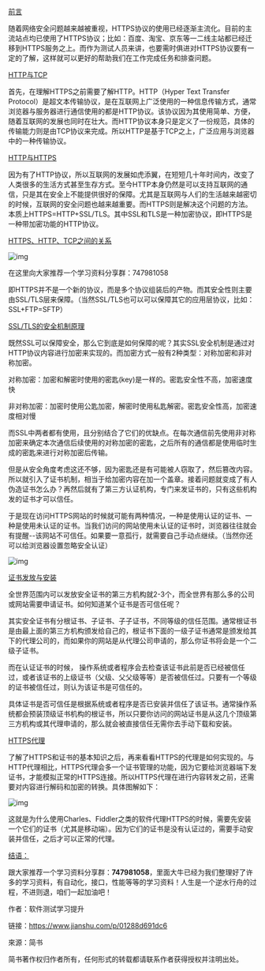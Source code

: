 [前言]()

随着网络安全问题越来越被重视，HTTPS协议的使用已经逐渐主流化。目前的主流站点均已使用了HTTPS协议；比如：百度、淘宝、京东等一二线主站都已经迁移到HTTPS服务之上。而作为测试人员来讲，也要需时俱进对HTTPS协议要有一定的了解，这样就可以更好的帮助我们在工作完成任务和排查问题。

[HTTP与TCP]()

首先，在理解HTTPS之前需要了解HTTP。HTTP（Hyper Text Transfer Protocol）是超文本传输协议，是在互联网上广泛使用的一种信息传输方式，通常浏览器与服务器进行通信使用的都是HTTP协议。该协议因为其使用简单、方便，随着互联网的发展也同时在壮大。而HTTP协议本身只是定义了一份规范，具体的传输能力则是由TCP协议来完成。所以HTTP是基于TCP之上，广泛应用与浏览器中的一种传输协议。

[HTTP与HTTPS]()

因为有了HTTP协议，所以互联网的发展如虎添翼，在短短几十年时间内，改变了人类很多的生活方式甚至生存方式。至今HTTP本身仍然是可以支持互联网的通信，只是其在安全上不能提供很好的保障。尤其是互联网与人们的生活越来越密切的时候，互联网的安全问题也越来越重要。而HTTPS则是解决这个问题的方法。本质上HTTPS=HTTP+SSL/TLS。其中SSL和TLS是一种加密协议，即HTTPS是一种带加密功能的HTTP协议。

[HTTPS、HTTP、TCP之间的关系]()



![img](https:////upload-images.jianshu.io/upload_images/11349666-efcc345ce72ba9f0.png?imageMogr2/auto-orient/strip%7CimageView2/2/w/1000/format/webp)



在这里向大家推荐一个学习资料分享群：747981058

即HTTPS并不是一个新的协议，而是多个协议组装后的产物。而其安全性则主要由SSL/TLS层来保障。（当然SSL/TLS也可以可以保障其它的应用层协议，比如：SSL+FTP=SFTP）

[SSL/TLS的安全机制原理]()

既然SSL可以保障安全，那么它到底是如何保障的呢？其实SSL安全机制是通过对HTTP协议内容进行加密来实现的。而加密方式一般有2种类型：对称加密和非对称加密。

对称加密：加密和解密时使用的密匙(key)是一样的。密匙安全性不高，加密速度快

非对称加密：加密时使用公匙加密，解密时使用私匙解密。密匙安全性高，加密速度相对慢

而SSL中两者都有使用，且分别结合了它们的优缺点。在每次通信前先使用非对称加密来确定本次通信后续使用的对称加密的密匙，之后所有的通信都是使用临时生成的密匙来进行对称加密后传输。

但是从安全角度考虑这还不够，因为密匙还是有可能被人窃取了，然后篡改内容。所以就引入了证书机制，相当于给加密内容在加一个盖章。接着问题就变成了有人伪造证书怎么办？再然后就有了第三方认证机构，专门来发证书的，只有这些机构发的证书才可以信任。

于是现在访问HTTPS网站的时候就可能有两种情况，一种是使用认证的证书、一种是使用未认证的证书。当我们访问的网站使用未认证的证书时，浏览器往往就会有提醒--该网站不可信任。如果要一意孤行，就需要自己手动点继续。（当然你还可以给浏览器设置忽略安全认证）



![img](https:////upload-images.jianshu.io/upload_images/11349666-cfb7ff469f36a2d4.png?imageMogr2/auto-orient/strip%7CimageView2/2/w/950/format/webp)



[证书发放与安装]()

全世界范围内可以发放安全证书的第三方机构就2-3个，而全世界有那么多的公司或网站需要申请证书。如何知道某个证书是否可信任呢？

其实安全证书有分根证书、子证书、子子证书，不同等级的信任范围。通常根证书是由最上面的第三方机构颁发给自己的，根证书下面的一级子证书通常是颁发给其下的代理公司的，而如果你的网站是从代理公司申请的，那么你证书将会是一个二级子证书。

而在认证证书的时候， 操作系统或者程序会去检查该证书此前是否已经被信任过，或者该证书的上级证书（父级、父父级等等）是否被信任过。只要有一个等级的证书被信任过，则认为该证书是可信任的。

具体证书是否可信任是根据系统或者程序是否已安装并信任了该证书。通常操作系统都会预装顶级证书机构的根证书，所以只要你访问的网站证书是从这几个顶级第三方机构或其代理申请的，那么就会被直接信任无需你去手动下载和安装。

[HTTPS代理]()

了解了HTTPS和证书的基本知识之后，再来看看HTTPS的代理是如何实现的。与HTTP代理相比，HTTPS代理会多一个证书管理的功能，因为它要给浏览器端下发证书，才能模拟正常的HTTPS连接。所以HTTPS代理在进行内容转发之前，还需要对内容进行解码和加密的转换。具体图解如下：





![img](https:////upload-images.jianshu.io/upload_images/11349666-46bd6c3993f7db37.png?imageMogr2/auto-orient/strip%7CimageView2/2/w/953/format/webp)



这就是为什么使用Charles、Fiddler之类的软件代理HTTPS的时候，需要先安装一个它们的证书（尤其是移动端）。因为它们的证书是没有认证过的，需要手动安装并信任，之后才可以正常的代理。

[结语：]()

跟大家推荐一个学习资料分享群：**747981058**，里面大牛已经为我们整理好了许多的学习资料，有自动化，接口，性能等等的学习资料！人生是一个逆水行舟的过程，不进则退，咱们一起加油吧！

作者：软件测试学习提升

链接：https://www.jianshu.com/p/01288d691dc6

來源：简书

简书著作权归作者所有，任何形式的转载都请联系作者获得授权并注明出处。